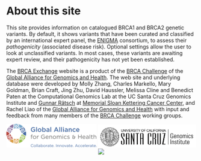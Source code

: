 # About this site

This site provides information on catalogued BRCA1 and BRCA2 genetic variants.  By default, it shows variants that have been curated and classified by an international expert panel, the [ENIGMA](http://enigmaconsortium.org/) consortium, to assess their *pathogenicity* (associated disease risk).  Optional settings allow the user to look at unclassified variants.  In most cases, these variants are awaiting expert review, and their pathogenicity has not yet been established.

The <a href="http://brcaexchange.org">BRCA Exchange</a> website is a product of the <a href="https://genomicsandhealth.org/work-products-demonstration-projects/brca-challenge-0">BRCA Challenge</a> of the <a href="https://genomicsandhealth.org/">Global Alliance for Genomics and Health</a>. The web site and underlying database were developed by Molly Zhang, Charles Markello, Mary Goldman, Brian Craft, Jing Zhu, David Haussler, Melissa Cline and Benedict Paten at the Computational Genomics Lab at the UC Santa Cruz Genomics Institute and <a href="http://ratschlab.org/~raetsch">Gunnar R&auml;tsch</a> at <a href="http://www.mskcc.org">Memorial Sloan Kettering Cancer Center</a>, and Rachel Liao of the  <a href="https://genomicsandhealth.org/">Global Alliance for Genomics and Health</a>  with input and feedback from many members of the <a href="https://genomicsandhealth.org/work-products-demonstration-projects/brca-challenge-0">BRCA Challenge</a> working groups.

<div style="display:inline-block;text-align:center">
    <a href="http://genomicsandhealth.org"><img src="ga4gh-logo-more.png" style="width:240px;"></a>
    <a href="https://genomics.soe.ucsc.edu"><img src="ucsc_logo.png" style="width:260px;"></a>
    <a href="http://mskcc.org"><img src="https://upload.wikimedia.org/wikipedia/en/a/a4/MSKCC_logo.jpg" style="width:240px;"></a>
</div>
